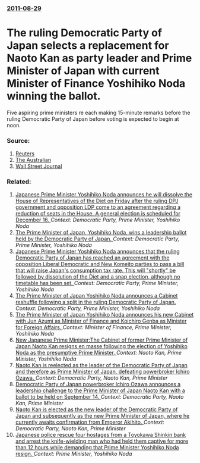 ### [2011-08-29](/news/2011/08/29/index.md)

# The ruling Democratic Party of Japan selects a replacement for Naoto Kan as party leader and Prime Minister of Japan with current Minister of Finance Yoshihiko Noda winning the ballot. 

Five aspiring prime ministers re each making 15-minute remarks before the ruling Democratic Party of Japan before voting is expected to begin at noon.


### Source:

1. [Reuters](http://ca.reuters.com/article/topNews/idCATRE77R0CS20110829)
2. [The Australian](http://www.theaustralian.com.au/news/world/leadership-ballot-seals-yoshiko-noda-as-new-pm-for-japan/story-e6frg6so-1226124639570)
3. [Wall Street Journal](http://blogs.wsj.com/japanrealtime/2011/08/29/candidates-kick-off-election/)

### Related:

1. [Japanese Prime Minister Yoshihiko Noda announces he will dissolve the House of Representatives of the Diet on Friday after the ruling DPJ government and opposition LDP come to an agreement regarding a reduction of seats in the House.  A general election is scheduled for December 16. ](/news/2012/11/14/japanese-prime-minister-yoshihiko-noda-announces-he-will-dissolve-the-house-of-representatives-of-the-diet-on-friday-after-the-ruling-dpj-go.md) _Context: Democratic Party, Prime Minister, Yoshihiko Noda_
2. [The Prime Minister of Japan, Yoshihiko Noda, wins a leadership ballot held by the Democratic Party of Japan. ](/news/2012/09/21/the-prime-minister-of-japan-yoshihiko-noda-wins-a-leadership-ballot-held-by-the-democratic-party-of-japan.md) _Context: Democratic Party, Prime Minister, Yoshihiko Noda_
3. [Japanese Prime Minister Yoshihiko Noda announces that the ruling Democratic Party of Japan has reached an agreement with the opposition Liberal Democratic and New Komeito parties to pass a bill that will raise Japan's consumption tax rate.  This will "shortly" be followed by dissolution of the Diet and a snap election, although no timetable has been set. ](/news/2012/08/8/japanese-prime-minister-yoshihiko-noda-announces-that-the-ruling-democratic-party-of-japan-has-reached-an-agreement-with-the-opposition-libe.md) _Context: Democratic Party, Prime Minister, Yoshihiko Noda_
4. [The Prime Minister of Japan Yoshihiko Noda announces a Cabinet reshuffle following a split in the ruling Democratic Party of Japan. ](/news/2012/06/4/the-prime-minister-of-japan-yoshihiko-noda-announces-a-cabinet-reshuffle-following-a-split-in-the-ruling-democratic-party-of-japan.md) _Context: Democratic Party, Prime Minister, Yoshihiko Noda_
5. [The Prime Minister of Japan Yoshihiko Noda announces his new Cabinet with Jun Azumi as Minister of Finance and Koichiro Genba as Minister for Foreign Affairs. ](/news/2011/09/2/the-prime-minister-of-japan-yoshihiko-noda-announces-his-new-cabinet-with-jun-azumi-as-minister-of-finance-and-kaichira-genba-as-minister.md) _Context: Minister of Finance, Prime Minister, Yoshihiko Noda_
6. [New Japanese Prime Minister:The Cabinet of former Prime Minister of Japan Naoto Kan resigns en masse following the election of Yoshihiko Noda as the presumptive Prime Minister. ](/news/2011/08/30/new-japanese-prime-minister-pthe-cabinet-of-former-prime-minister-of-japan-naoto-kan-resigns-en-masse-following-the-election-of-yoshihiko-no.md) _Context: Naoto Kan, Prime Minister, Yoshihiko Noda_
7. [Naoto Kan is reelected as the leader of the Democratic Party of Japan and therefore as Prime Minister of Japan, defeating powerbroker Ichiro Ozawa. ](/news/2010/09/14/naoto-kan-is-reelected-as-the-leader-of-the-democratic-party-of-japan-and-therefore-as-prime-minister-of-japan-defeating-powerbroker-ichira.md) _Context: Democratic Party, Naoto Kan, Prime Minister_
8. [Democratic Party of Japan powerbroker Ichiro Ozawa announces a leadership challenge to the Prime Minister of Japan Naoto Kan with a ballot to be held on September 14. ](/news/2010/08/26/democratic-party-of-japan-powerbroker-ichira-ozawa-announces-a-leadership-challenge-to-the-prime-minister-of-japan-naoto-kan-with-a-ballot.md) _Context: Democratic Party, Naoto Kan, Prime Minister_
9. [Naoto Kan is elected as the new leader of the Democratic Party of Japan and subsequently as the new Prime Minister of Japan, where he currently awaits confirmation from Emperor Akihito. ](/news/2010/06/4/naoto-kan-is-elected-as-the-new-leader-of-the-democratic-party-of-japan-and-subsequently-as-the-new-prime-minister-of-japan-where-he-curren.md) _Context: Democratic Party, Naoto Kan, Prime Minister_
10. [Japanese police rescue four hostages from a Toyokawa Shinkin bank and arrest the knife-wielding man who had held them captive for more than 12 hours while demanding that Prime Minister Yoshihiko Noda resign. ](/news/2012/11/22/japanese-police-rescue-four-hostages-from-a-toyokawa-shinkin-bank-and-arrest-the-knife-wielding-man-who-had-held-them-captive-for-more-than.md) _Context: Prime Minister, Yoshihiko Noda_
